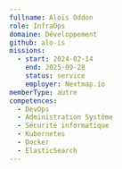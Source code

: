 ```yaml
---
fullname: Aloïs Oddon
role: InfraOps
domaine: Développement
github: alo-is
missions:
  - start: 2024-02-14
    end: 2025-09-28
    status: service
    employer: Nextmap.io
memberType: autre
competences:
  - DevOps
  - Administration Système
  - Sécurité informatique
  - Kubernetes
  - Docker
  - ElasticSearch
---
```

